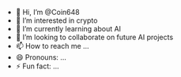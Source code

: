 - 👋 Hi, I’m @Coin648
- 👀 I’m interested in crypto
- 🌱 I’m currently learning about AI
- 💞️ I’m looking to collaborate on future AI projects
- 📫 How to reach me ...
- 😄 Pronouns: ...
- ⚡ Fun fact: ...

<!---
Coin648/Coin648 is a ✨ special ✨ repository because its `README.md` (this file) appears on your GitHub profile.
You can click the Preview link to take a look at your changes.
--->
